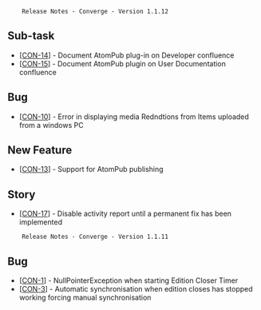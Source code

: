 
        Release Notes - Converge - Version 1.1.12
    
<h2>        Sub-task
</h2>
<ul>
<li>[<a href='https://getconverge.atlassian.net/browse/CON-14'>CON-14</a>] -         Document AtomPub plug-in on Developer confluence
</li>
<li>[<a href='https://getconverge.atlassian.net/browse/CON-15'>CON-15</a>] -         Document AtomPub plugin on User Documentation confluence
</li>
</ul>
        
<h2>        Bug
</h2>
<ul>
<li>[<a href='https://getconverge.atlassian.net/browse/CON-10'>CON-10</a>] -         Error in displaying media Redndtions from Items uploaded from a windows PC
</li>
</ul>
            
<h2>        New Feature
</h2>
<ul>
<li>[<a href='https://getconverge.atlassian.net/browse/CON-13'>CON-13</a>] -         Support for AtomPub publishing
</li>
</ul>
    
<h2>        Story
</h2>
<ul>
<li>[<a href='https://getconverge.atlassian.net/browse/CON-17'>CON-17</a>] -         Disable activity report until a permanent fix has been implemented
</li>
</ul>
    
        Release Notes - Converge - Version 1.1.11
            
<h2>        Bug
</h2>
<ul>
<li>[<a href='https://getconverge.atlassian.net/browse/CON-1'>CON-1</a>] -         NullPointerException when starting Edition Closer Timer
</li>
<li>[<a href='https://getconverge.atlassian.net/browse/CON-3'>CON-3</a>] -         Automatic synchronisation when edition closes has stopped working forcing manual synchronisation
</li>
</ul>
                    
